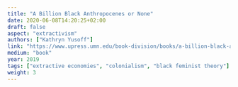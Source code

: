 ```yaml
---
title: "A Billion Black Anthropocenes or None"
date: 2020-06-08T14:20:25+02:00
draft: false
aspect: "extractivism"
authors: ["Kathryn Yusoff"]
link: "https://www.upress.umn.edu/book-division/books/a-billion-black-anthropocenes-or-none"
medium: "book"
year: 2019
tags: ["extractive economies", "colonialism", "black feminist theory"]
weight: 3
---
```

